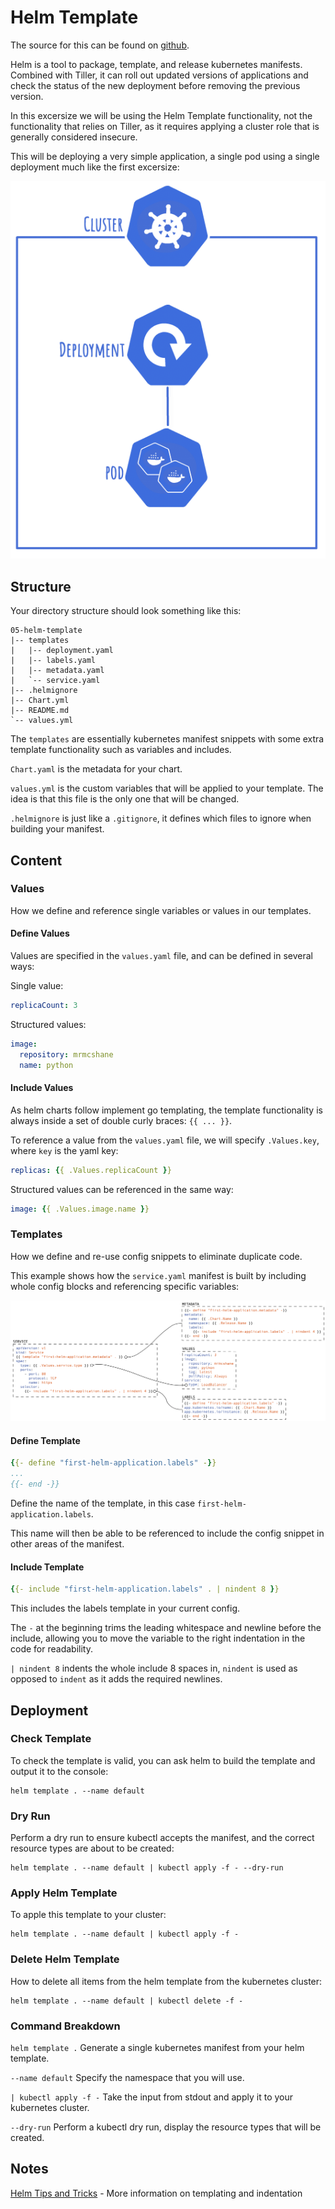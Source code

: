 # Helm Template

The source for this can be found on [github](https://github.com/mrmcshane/k8s-training/tree/master/05-helm-template).

Helm is a tool to package, template, and release kubernetes manifests. 
Combined with Tiller, it can roll out updated versions of applications and check the status of the new deployment before removing the previous version.

In this excersize we will be using the Helm Template functionality, not the functionality that relies on Tiller, as it requires applying a cluster role that is generally considered insecure.

This will be deploying a very simple application, a single pod using a single deployment much like the first excersize:

![single replica](../img/01_single_replica.png "single replica")

## Structure

Your directory structure should look something like this:
```
05-helm-template
|-- templates
|   |-- deployment.yaml
|   |-- labels.yaml
|   |-- metadata.yaml
|   `-- service.yaml
|-- .helmignore
|-- Chart.yml
|-- README.md
`-- values.yml
```

The `templates` are essentially kubernetes manifest snippets with some extra template functionality such as variables and includes.

`Chart.yaml` is the metadata for your chart.

`values.yml` is the custom variables that will be applied to your template. The idea is that this file is the only one that will be changed.

`.helmignore` is just like a `.gitignore`, it defines which files to ignore when building your manifest.


## Content

### Values

How we define and reference single variables or values in our templates.

#### Define Values

Values are specified in the `values.yaml` file, and can be defined in several ways:

Single value:
```yaml
replicaCount: 3
```

Structured values:
```yaml
image:
  repository: mrmcshane
  name: python
```

#### Include Values

As helm charts follow implement go templating, the template functionality is always inside a set of double curly braces: `{{ ... }}`.

To reference a value from the `values.yaml` file, we will specify `.Values.key`, where `key` is the yaml key:
```yaml
replicas: {{ .Values.replicaCount }}
```

Structured values can be referenced in the same way:
```yaml
image: {{ .Values.image.name }}
```


### Templates

How we define and re-use config snippets to eliminate duplicate code.

This example shows how the `service.yaml` manifest is built by including whole config blocks and referencing specific variables:

![service.yaml](../img/helm_variables.png "service.yaml")

#### Define Template

```yaml
{{- define "first-helm-application.labels" -}}
...
{{- end -}}
```
Define the name of the template, in this case `first-helm-application.labels`.

This name will then be able to be referenced to include the config snippet in other areas of the manifest.


#### Include Template

```yaml
{{- include "first-helm-application.labels" . | nindent 8 }}
```
This includes the labels template in your current config.

The `-` at the beginning trims the leading whitespace and newline before the include, allowing you to move the variable to the right indentation in the code for readability.

`| nindent 8` indents the whole include 8 spaces in, `nindent` is used as opposed to `indent` as it adds the required newlines.


## Deployment

### Check Template

To check the template is valid, you can ask helm to build the template and output it to the console:
```shell
helm template . --name default
```

### Dry Run

Perform a dry run to ensure kubectl accepts the manifest, and the correct resource types are about to be created: 
```shell
helm template . --name default | kubectl apply -f - --dry-run
```

### Apply Helm Template

To apple this template to your cluster:
```shell
helm template . --name default | kubectl apply -f -
```

### Delete Helm Template

How to delete all items from the helm template from the kubernetes cluster:
```shell
helm template . --name default | kubectl delete -f -
```

### Command Breakdown

`helm template .`
Generate a single kubernetes manifest from your helm template.

`--name default`
Specify the namespace that you will use.

`| kubectl apply -f -`
Take the input from stdout and apply it to your kubernetes cluster.

`--dry-run`
Perform a kubectl dry run, display the resource types that will be created.


## Notes

[Helm Tips and Tricks](https://github.com/helm/helm/blob/master/docs/charts_tips_and_tricks.md) - More information on templating and indentation


